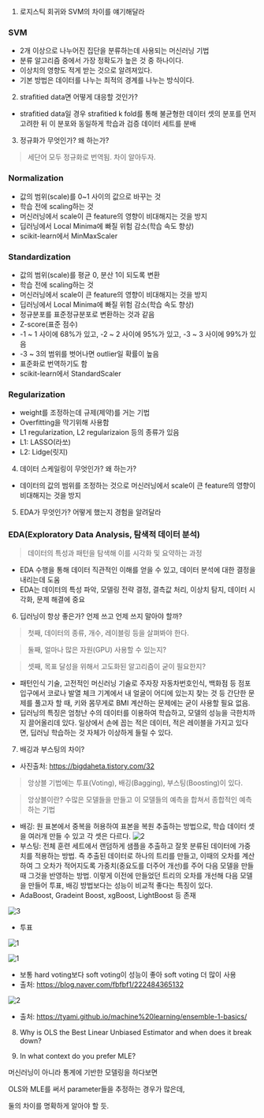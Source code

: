 1. 로지스틱 회귀와 SVM의 차이를 얘기해달라

### SVM
- 2개 이상으로 나누어진 집단을 분류하는데 사용되는 머신러닝 기법
- 분류 알고리즘 중에서 가장 정확도가 높은 것 중 하나이다.
- 이상치의 영향도 적게 받는 것으로 알려져있다.
- 기본 방법은 데이터를 나누는 최적의 경계를 나누는 방식이다. 
 
2. strafitied data면 어떻게 대응할 것인가?

- strafitied data일 경우 strafitied k fold를 통해 불균형한 데이터 셋의 분포를 먼저 고려한 뒤 이 분포와 동일하게 학습과 검증 데이터 세트를 분배
 
3. 정규화가 무엇인가? 왜 하는가?

> 세단어 모두 정규화로 번역됨. 차이 알아두자.

### Normalization
- 값의 범위(scale)를 0~1 사이의 값으로 바꾸는 것
- 학습 전에 scaling하는 것
- 머신러닝에서 scale이 큰 feature의 영향이 비대해지는 것을 방지
- 딥러닝에서 Local Minima에 빠질 위험 감소(학습 속도 향상)
- scikit-learn에서 MinMaxScaler

### Standardization
- 값의 범위(scale)를 평균 0, 분산 1이 되도록 변환
- 학습 전에 scaling하는 것
- 머신러닝에서 scale이 큰 feature의 영향이 비대해지는 것을 방지
- 딥러닝에서 Local Minima에 빠질 위험 감소(학습 속도 향상)
- 정규분포를 표준정규분포로 변환하는 것과 같음
- Z-score(표준 점수)
- -1 ~ 1 사이에 68%가 있고, -2 ~ 2 사이에 95%가 있고, -3 ~ 3 사이에 99%가 있음
- -3 ~ 3의 범위를 벗어나면 outlier일 확률이 높음
- 표준화로 번역하기도 함
- scikit-learn에서 StandardScaler

### Regularization
- weight를 조정하는데 규제(제약)를 거는 기법
- Overfitting을 막기위해 사용함
- L1 regularization, L2 regularizaion 등의 종류가 있음
- L1: LASSO(라쏘)
- L2: Lidge(릿지)

4. 데이터 스케일링이 무엇인가? 왜 하는가?
- 데이터의 값의 범위를 조정하는 것으로 머신러닝에서 scale이 큰 feature의 영향이 비대해지는 것을 방지


5. EDA가 무엇인가? 어떻게 했는지 경험을 알려달라
### EDA(Exploratory Data Analysis, 탐색적 데이터 분석)
> 데이터의 특성과 패턴을 탐색해 이를 시각화 및 요약하는 과정
- EDA 수행을 통해 데이터 직관적인 이해를 얻을 수 있고, 데이터 분석에 대한 결정을 내리는데 도움
- EDA는 데이터의 특성 파악, 모델링 전략 결정, 결측값 처리, 이상치 탐지, 데이터 시각화, 문제 해결에 중요

6. 딥러닝이 항상 좋은가? 언제 쓰고 언제 쓰지 말아야 할까?
> 첫째, 데이터의 종류, 개수, 레이블링 등을 살펴봐야 한다.

> 둘째, 얼마나 많은 자원(GPU) 사용할 수 있는지?

> 셋째, 목표 달성을 위해서 고도화된 알고리즘이 굳이 필요한지?

- 패턴인식 기술, 고전적인 머신러닝 기술로 주자장 자동차번호인식, 백화점 등 점포 입구에서 코로나 발열 체크 기계에서 내 얼굴이 어디에 있는지 찾는 것 등 간단한 문제를 풀고자 할 때, 키와 몸무게로 BMI 계산하는 문제에는 굳이 사용할 필요 없음.
- 딥러닝의 특징은 엄청난 수의 데이터를 이용하여 학습하고, 모델의 성능을 극한치까지 끌어올리데 있다. 일상에서 손에 꼽는 적은 데이터, 적은 레이블을 가지고 있다면, 딥러닝 학습하는 것 자체가 이상하게 들릴 수 있다.

7. 배깅과 부스팅의 차이?
- 사진출처: https://bigdaheta.tistory.com/32
 > 앙상블 기법에는 투표(Voting), 배깅(Bagging), 부스팅(Boosting)이 있다.
 
 > 앙상블이란? 수많은 모델들을 만들고 이 모델들의 예측을 합쳐서 종합적인 예측하는 기법
 
- 배깅: 원 표본에서 중복을 허용하여 표본을 복원 추출하는 방법으로, 학습 데이터 셋을 여러개 만들 수 있고 각 셋은 다르다.
![2](https://github.com/jaeb0129/baseball/assets/63768509/47ddf85e-bcec-40a8-a92c-3802f4ff1de3)
- 부스팅: 전체 훈련 세트에서 랜덤하게 샘플을 추출하고 잘못 분류된 데이터에 가중치를 적용하는 방법. 즉 추출된 데이터로 하나의 트리를 만들고, 이때의 오차를 계산하여 그 오차가 적어지도록 가중치(중요도를 더주어 개선)를 주어 다음 모델을 만들 때 그것을 반영하는 방법. 이렇게 이전에 만들었던 트리의 오차를 개선해 다음 모델을 만들어 투표, 배깅 방법보다는 성능이 비교적 좋다는 특징이 있다.
- AdaBoost, Gradeint Boost, xgBoost, LightBoost 등 존재

![3](https://github.com/jaeb0129/baseball/assets/63768509/bda7955b-c6ec-4c77-92ca-f52febd3a950)

- 투표

![1](https://github.com/jaeb0129/baseball/assets/63768509/ef9c8bb7-e0c4-4089-bdff-95188c0c5472)

![1](https://github.com/jaeb0129/python/assets/63768509/71bcc09d-ea16-4314-bc8b-ea05395ba538)

- 보통 hard voting보다 soft voting이 성능이 좋아 soft voting 더 많이 사용
- 출처: https://blog.naver.com/fbfbf1/222484365132

![2](https://github.com/jaeb0129/python/assets/63768509/df4411f4-f352-4dfa-aebb-f3412dfe1648)

- 출처: https://tyami.github.io/machine%20learning/ensemble-1-basics/


8. Why is OLS the Best Linear Unbiased Estimator and when does it break down?

9. In what context do you prefer MLE?



머신러닝이 아니라 통계에 기반한 모델링을 하다보면 

OLS와 MLE를 써서 parameter들을 추정하는 경우가 많은데,

둘의 차이를 명확하게 알아야 할 듯.
